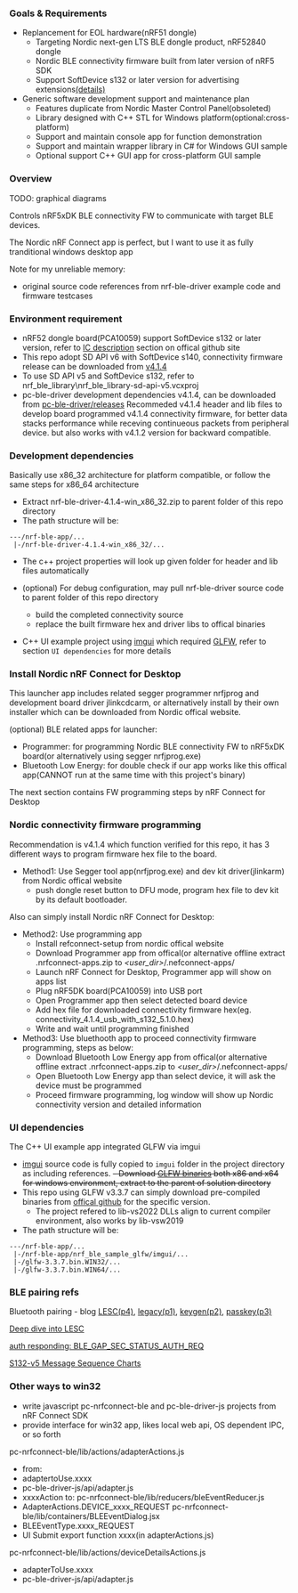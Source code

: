 ### Goals & Requirements ###
- Replancement for EOL hardware(nRF51 dongle)
  - Targeting Nordic next-gen LTS BLE dongle product, nRF52840 dongle
  - Nordic BLE connectivity firmware built from later version of nRF5 SDK
  - Support SoftDevice s132 or later version for advertising extensions[(details)](https://www.nordicsemi.com/Products/Bluetooth-Low-Energy/nRF5-SDK-and-SoftDevice)
- Generic software development support and maintenance plan
  - Features duplicate from Nordic Master Control Panel(obsoleted)
  - Library designed with C++ STL for Windows platform(optional:cross-platform)
  - Support and maintain console app for function demonstration
  - Support and maintain wrapper library in C# for Windows GUI sample
  - Optional support C++ GUI app for cross-platform GUI sample


### Overview ###
TODO: graphical diagrams


Controls nRF5xDK BLE connectivity FW to communicate with target BLE devices.

The Nordic nRF Connect app is perfect, but I want to use it as fully tranditional windows desktop app

Note for my unreliable memory:
- original source code references from nrf-ble-driver example code and firmware testcases


### Environment requirement ###
- nRF52 dongle board(PCA10059) support SoftDevice s132 or later version, refer to [IC description](https://github.com/NordicSemiconductor/pc-ble-driver/tree/master#softdevice-and-ic) section on offical github site
- This repo adopt SD API v6 with SoftDevice s140, connectivity firmware release can be downloaded from [v4.1.4](https://github.com/NordicSemiconductor/pc-ble-driver/tree/v4.1.4-hex/hex/)
- To use SD API v5 and SoftDevice s132, refer to nrf_ble_library\nrf_ble_library-sd-api-v5.vcxproj
- pc-ble-driver development dependencies v4.1.4, can be downloaded from [pc-ble-driver/releases](https://github.com/NordicSemiconductor/pc-ble-driver/releases)
Recommeded v4.1.4 header and lib files to develop board programmed v4.1.4 connectivity firmware, for better data stacks performance while receving continueous packets from peripheral device. but also works with v4.1.2 version for backward compatible.


### Development dependencies ###
Basically use x86_32 architecture for platform compatible, or follow the same steps for x86_64 architecture
- Extract nrf-ble-driver-4.1.4-win_x86_32.zip to parent folder of this repo directory
- The path structure will be:
```
---/nrf-ble-app/...
 |-/nrf-ble-driver-4.1.4-win_x86_32/...
```
- The c++ project properties will look up given folder for header and lib files automatically
- (optional) For debug configuration, may pull nrf-ble-driver source code to parent folder of this repo directory
  - build the completed connectivity source
  - replace the built firmware hex and driver libs to offical binaries

- C++ UI example project using [imgui](https://github.com/ocornut/imgui) which required [GLFW](https://www.glfw.org/docs/3.3/index.html), refer to section `UI dependencies` for more details


### Install Nordic nRF Connect for Desktop ###
This launcher app includes related segger programmer nrfjprog and development board driver jlinkcdcarm,
or alternatively install by their own installer which can be downloaded from Nordic offical website.

(optional) BLE related apps for launcher:
- Programmer: for programming Nordic BLE connectivity FW to nRF5xDK board(or alternatively using segger nrfjprog.exe)
- Bluetooth Low Energy: for double check if our app works like this offical app(CANNOT run at the same time with this project's binary)

The next section contains FW programming steps by nRF Connect for Desktop


### Nordic connectivity firmware programming ###
Recommendation is v4.1.4 which function verified for this repo, it has 3 different ways to program firmware hex file to the board.

- Method1: Use Segger tool app(nrfjprog.exe) and dev kit driver(jlinkarm) from Nordic offical website
  - push dongle reset button to DFU mode, program hex file to dev kit by its default bootloader.

Also can simply install Nordic nRF Connect for Desktop:
- Method2: Use programming app
  - Install refconnect-setup from nordic offical website
  - Download Programmer app from offical(or alternative offline extract .nrfconnect-apps.zip to *<user_dir>*/.nefconnect-apps/
  - Launch nRF Connect for Desktop, Programmer app will show on apps list
  - Plug nRF5DK board(PCA10059) into USB port
  - Open Programmer app then select detected board device
  - Add hex file for downloaded connectivity firmware hex(eg. connectivity_4.1.4_usb_with_s132_5.1.0.hex)
  - Write and wait until programming finished
- Method3: Use bluethooth app to proceed connectivity firmware programming, steps as below:
  - Download Bluetooth Low Energy app from offical(or alternative offline extract .nrfconnect-apps.zip to *<user_dir>*/.nefconnect-apps/
  - Open Bluetooth Low Energy app than select device, it will ask the device must be programmed
  - Proceed firmware programming, log window will show up Nordic connectivity version and detailed information


### UI dependencies ###
The C++ UI example app integrated GLFW via imgui

- [imgui](https://github.com/ocornut/imgui) source code is fully copied to `imgui` folder in the project directory as including references.
<del>- Download [GLFW binaries](https://www.glfw.org/download.html) both x86 and x64 for windows environment, extract to the parent of solution directory</del>
- This repo using GLFW v3.3.7 can simply download pre-compiled binaries from [offical github](https://github.com/glfw/glfw/releases/) for the specific version.
  - The project refered to lib-vs2022 DLLs align to current compiler environment, also works by lib-vsw2019
- The path structure will be:
```
---/nrf-ble-app/...
 |-/nrf-ble-app/nrf_ble_sample_glfw/imgui/...
 |-/glfw-3.3.7.bin.WIN32/...
 |-/glfw-3.3.7.bin.WIN64/...
```

### BLE pairing refs ###
Bluetooth pairing - blog [LESC(p4)](https://www.bluetooth.com/blog/bluetooth-pairing-part-4/), [legacy(p1)](https://www.bluetooth.com/blog/bluetooth-pairing-passkey-entry/), [keygen(p2)](https://www.bluetooth.com/blog/bluetooth-pairing-part-2-key-generation-methods/), [passkey(p3)](https://www.bluetooth.com/blog/bluetooth-pairing-passkey-entry/)

[Deep dive into LESC](https://medium.com/rtone-iot-security/deep-dive-into-bluetooth-le-security-d2301d640bfc)

[auth responding: BLE_GAP_SEC_STATUS_AUTH_REQ](https://devzone.nordicsemi.com/f/nordic-q-a/16618/sd_ble_gap_encrypt-does-not-seem-to-encrypt-link-after-bonding-done)

[S132-v5 Message Sequence Charts](https://infocenter.nordicsemi.com/index.jsp?topic=%2Fcom.nordic.infocenter.s132.api.v5.0.0%2Fs132_msc_overview.html&cp=4_7_3_7_1)


### Other ways to win32 ###
- write javascript pc-nrfconnect-ble and pc-ble-driver-js projects from nRF Connect SDK
- provide interface for win32 app, likes local web api, OS dependent IPC, or so forth

pc-nrfconnect-ble/lib/actions/adapterActions.js
  - from:
  - adaptertoUse.xxxx
  - pc-ble-driver-js/api/adapter.js
  - xxxxAction to:
pc-nrfconnect-ble/lib/reducers/bleEventReducer.js
  - AdapterActions.DEVICE_xxxx_REQUEST
pc-nrfconnect-ble/lib/containers/BLEEventDialog.jsx
  - BLEEventType.xxxx_REQUEST
  - UI Submit export function xxxx(in adapterActions.js)

pc-nrfconnect-ble/lib/actions/deviceDetailsActions.js
  - adapterToUse.xxxx
  - pc-ble-driver-js/api/adapter.js

